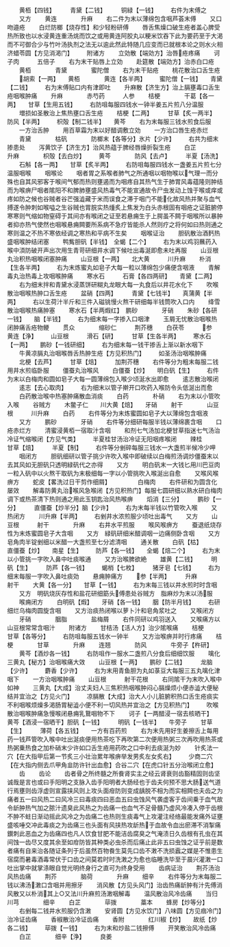 <!-- { "loadSidebar": true } -->
　　黄栢【四钱】　　　青黛【二钱】　　　铜緑【一钱】
　　右件为末傅之
　　又方
　　黄连　　　　升麻
　　右二件为末以薄绵包含咽芦荟末傅
　　又口吻邉疮
　　白烂防榔【烧存性】和少轻粉研傅
　　唇舌焦燥口破生疮者盖心脾受热所致也以水浸黄连重汤烑而饮之或用黄连阿胶丸以粳米饮吞下此为要药至于大渇而不可御合少与竹叶汤执剂之法无以逾此然此特随几应变而已就根本论之则水火相济蜡苓圆【方见消渇门】
　　附诸方
　　立効散【端効方】治唇疮疼痛
　　诃子肉　　　五倍子
　　右为末干贴唇上立効
　　赴筵散【端効方】治赤白口疮
　　黄栢　　　　青黛　　　　蜜陀僧
　　右为末干贴疮
　　桃花散治口舌生疮
　　胡索【一两】　　黄栢　　　　黄连【各半两】
　　蜜陀僧【一钱】　　青黛【二钱】
　　右为末傅贴口内有津即吐
　　升麻散【济生方】治上膈壅毒口舌生疮咽喉肿痛
　　升麻　　　　赤芍药　　　人参
　　桔梗　　　　干葛【各一两】　　甘草【生用五钱】
　　右防咀每服四钱水一钟半姜五片煎八分温服
　　増损如圣散治上焦热壅口舌生疮
　　桔梗【二两】　　　甘草【炙一两半】　　防风【半两】
　　枳殻【制二钱半】　　黄芩
　　右为末每服三钱水煎食后服
　　一方治舌肿
　　用百草霜为末以好醋调敷立効
　　一方治口唇生疮赤烂
　　青黛　　　　枯矾　　　　防榔末【各等分】氷片【少许】
　　右共为细末掺患处
　　泻黄饮子【济生方】治风热蕴于脾经唇燥折裂生疮
　　白芷　　　　升麻　　　　枳殻【去白炒】
　　黄芩　　　　防风【去卢】　　　半夏【汤洗】
　　石斛【各一两】　　甘草【炙半两】
　　右防咀每服四钱水一盏姜五片煎七分温服咽喉
　　咽喉论
　　咽者胃之系喉者肺气之所通咽以咽物喉以气理一而分殊也自其风邪客于喉间气郁而热则壅遏而为咽疼自其热气生于肺胃风毒蕴隆则肿结而为喉痹尸咽者隂阳不和脾肺壅盛风热毒气不能宣通故令尸虫发动上蚀于喉或痒或疼如防之候也谷贼者谷芒强澁藏于米而误食之滞于咽门不能化故风热并聚与血气搏遂令肿刺如喉嗌之生谷贼也胃脘实热煄炙上焦发为白头赤根固有咽疮之证脏腑停寒寒则气缩如物窒碍于其间亦有喉闭之证至若悬痈生于上腭虽不闗于咽喉所以暴肿者抑亦热气使然也咽喉悬痈闗要所系病不急疗皆能杀人然则疗之将何如曰热则通之寒则温之不热不寒依经调之寒热和平病不生矣
　　咽喉证治
　　胆矾散治酒麫热盛咽喉肿结闭塞
　　鸭觜胆矾【半钱】　全蝎【二个】
　　右为末以鸡羽蘸药入喉中湏防破开声出次用生青苛研细井水调下候吐出毒涎即愈未吐再服
　　山豆根丸治积热咽喉闭塞肿痛
　　山豆根【一两】　　北大黄　　　川升麻
　　朴消【生各半两】
　　右为末炼蜜丸如皂子大每一粒以薄绵包少痛便含咽液
　　青解毒丸治热毒上攻咽喉肿痛
　　寒水石　　　石膏【各四两研】　　青黛【二两】
　　右为细末拌和青黛水浸蒸饼研糊丸龙眼大每一丸食后以井花水化下
　　吹喉散治咽喉热肿口舌生疮
　　盆硝【四两】　　　青黛【七钱半】　　真蒲黄【半两】
　　右以生荷汁半斤和三件入磁铫慢火熬干研细每半钱筒吹入口内
　　绛雪散治咽喉热痛肿塞
　　寒水石【半两煆红】　鹏砂　　　　牙硝
　　朱砂【各研一钱】　　脑【半钱】
　　右为细末每一字掺入口咽津
　　玉屑无忧散治咽喉热闭肿痛舌疮物鲠
　　贯众　　　　缩砂仁　　　荆芥穗
　　白茯苓　　　参　　　　黄连【浄】
　　山豆根　　　滑石【研】　　　甘草【生各半两】
　　寒水石【一两】　　鹏砂【一钱研细】
　　右为细末每一钱干掺舌上渐以新水咽下
　　牛黄凉膈丸治咽喉唇舌热肿生疮【方见积热门】
　　如圣汤治咽喉肿痛
　　北梗【去芦】　　　甘草【焙】　　　加荆芥穗
　　右件等分为粗末每服二钱用井水煎临卧服
　　僵蚕丸治喉风
　　白僵蚕【炒】　　明白矾【生】
　　右件为末以白梅肉和圆如皂子大每一圆薄绵包入喉少顷涎水出即愈
　　逺志散治喉闭
　　逺志【去心取肉】
　　右为细末以管子擀开口吹药入喉防令头低涎出而愈
　　白药散治喉中热塞肿痛散血消痰
　　白药　　　　朴硝
　　右为末以小管吹入喉
　　谷贼方
　　木鳖子仁　　川大黄【焙】　　牙硝
　　射干　　　　山豆根　　　川升麻
　　白药
　　右件等分为末炼蜜圆如皂子大以薄绵包含咽液
　　又方
　　鹏砂　　　　牙硝
　　右件等分细研每服半钱以薄绵裹含咽
　　口疮赤烂方
　　清蜜浸黄栢一宿取汁含咽
　　和剂七气汤加北梗甘草指迷七气汤治冷证气缩喉闭【方见气类】
　　半夏桂甘汤治冷证无阳咽疼喉闭
　　辣桂　　　　甘草【焙】　　　半夏【制】
　　右件等分剉碎每服三钱水一大盏煎半候冷少呷
　　咽闭方
　　胆矾细研以管子挑少许吹入喉中即破续以白梅煎汤调炒僵蚕末以去其风如无胆矾只透明緑矾代之亦得
　　又方
　　明白矾末一大钱匕用川巴豆肉一粒入矾中以火熬干取矾为末极细每一字以小管挑吹入喉涎出自愈
　　又喉风喉痹方
　　蛇皮【畧洗过日干剪作细屑】　　　　　白梅肉
　　右件研和为圆含化屡效
　　解毒防黄丸治喉风急喉闭【方见积热门】每服七圆研细以熟水研白梅肉调下或热茶清下热则通之用此玉钥匙治风热喉痹
　　熖消【三分】　　　鹏砂【一分】　　　直僵蚕【炒半分】脑【少许】
　　右为末每半钱以竹管吹入喉
　　又热闭方
　　川升麻【半两】
　　右剉井水浓煎服少顷吐出毒气
　　又方
　　山豆根　　　射干　　　　升麻
　　右井水平煎服
　　喉风喉痹方
　　蚕退纸烧存性为末炼蜜圆皂子大含咽
　　又方　緑矾研细米醋调咽一边痛侧卧含咽
　　又方　皂角肉半锭剉细以米醋一大盏煎至七分滤清咽
　　通关散
　　白矾【枯】　　　直僵蚕【炒】　　南星【生】
　　防芦【各一钱】　　全蝎【焙二个】
　　右为末以小管挑一字吹入鼻中吐痰喉通
　　又方治喉脾欲絶
　　雄黄【二钱】　　　明矾【生】　　　防芦【各一钱】
　　蝎梢【七枚】　　　猪牙皂【七钱】
　　右为细末每服一字吹入鼻吐痰効
　　悬痈肿痛方
　　参【半两】　　　升麻　　　　射干
　　大黄【各一分】　　甘草【一钱】
　　右为末每三钱以井水煎时时含咽
　　又方　明矾烧灰存性和盐花研细筯头傅患处谷贼方　脂麻炒为末以汤服
　　喉痈闭方
　　白明矾【煆】　　牙硝【各一钱】　　胭【防半月钱】
　　右研细烂乌梅肉圆旋含咽
　　又方治痰热闭喉以萝卜汁和皂角浆吐之
　　又喉闭方
　　牙硝　　　　胭脂　　　　盐梅屑
　　右件同研以鸡羽送入
　　又喉痛方以山豆根常常含咽汁
　　附诸方
　　甘桔汤【活人方】治少隂喉痛
　　桔梗　　　　甘草【各等分】
　　右防咀每服五钱水一钟半
　　又方治喉痹并时行疼痛
　　桔梗　　　　甘草　　　　升麻
　　连翘　　　　防风　　　　牛旁子【杵研】
　　黄芩【酒炒各一钱】
　　右防咀作一服水二盏煎八分食后细细饮服
　　噙化三黄丸【秘方】治咽喉痛大效
　　山豆根【一两】　　鹏砂【二钱】　　　龙脑【少许】
　　麝香【少许】
　　右为末用青鱼胆为丸如菉豆大每服三五丸噙化津咽下
　　一方治咽喉肿痛
　　山豆根　　　射干花根
　　右同隂干为末吹入喉中如神
　　三黄丸【大成】治丈夫妇人三焦积热咽喉肿闷心膈燥烦小便赤澁大便秘结并宜治之【方见火门】
　　凉膈散【大成】治大人小儿脏腑积热口舌生疮痰实不利咽喉烦燥多渇肠胃秘澁小便不利一切风热并宜治之【方见积热门】
　　吹喉散治咽喉肿痛急慢喉闭悬痈乳鵞咽物不下
　　诃子【一两醋浸一宿去核晒干】　　　　　黄芩【酒浸一宿晒干】胆矾【一钱】　　　明矾【一钱半】　　牛旁子
　　甘草【生】　　　薄荷【各五钱】　　一方有百药煎
　　右为末先用好生姜擦舌上每用药一钱芦管吹入喉中吐出涎痰便用热茶吃下再吹第二次便用热粥三次再吹用热茶或热粥乗热食之加朴硝末少许如口舌生疮用药吹之口中利去痰涎为妙
　　针炙法一穴【在大指甲后第一节炙三小壮治累年喉痹举发男炙左女炙右】
　　少商二穴【在大指内侧去爪甲角韭防许针出血愈】合谷二穴【在虎口针五分治喉闭立愈】
　　齿
　　齿论
　　齿者骨之所终髓之所飬肾实主之经云肾衰则齿豁精固则齿坚诚哉是言也或曰手阳明之支脉入齿手阳明者大肠经也于齿夫何预不思大肠送气道行焉壅则齿浮虚则宣露挟风则上攻头面疳防则变成龋脱不相为而实相闗也夫齿之为痛者五一曰风热二曰风冷三曰毒痰四曰恶血五曰虫蚀风气袭虚客于齿间乗于血气故令龂肿热气加之脓汁遗臭此风热之为齿痛一也血气不足骨髓乃虚风冷凑入停于齿根不肿不蛀日渐动摇此风冷之为齿痛二也热则生痰毒气上攻灌注经络最能发痛外证壅盛咳唾交冲此毒痰之为齿痛三也头面有风挟热攻龂热于血故令血出瘀滞不消掣痛鑚刺此恶血之为齿痛四也凡人饮食甘肥不能洁齿腐臭之气淹渍日久齿根有孔虫在其间蚀一齿尽又度其余至如疳防皆其种类必虫杀而后痛止此非五曰虫蚀之证乎前是数者痛有自来治各随证条列于后虽然百物飬生莫先口齿不潄不洗损蠧之媒是不惟患生宿腐而暑毒酒毒常伏于口齿之间莫若时时洗潄之为愈也临睡洗毕至于晨兴灌潄一口吐出掌中就掌涤眼自觉光明终身行之直可为终身受用
　　齿病证治
　　荆芥汤治风热齿痛
　　荆芥　　　　脑荷　　　　升麻
　　细辛
　　右件等分为末每服二钱以沸汤潄口含咽并用擦牙
　　消风散【方见头风门】治齿热痛龂肿有汁先傅消风散又以朴消其上○又法川升麻煎汤潄咽解毒
　　温风散治风冷齿痛
　　当归　　　　川芎　　　　细辛
　　白芷　　　　荜拨　　　　藁本
　　蜂房【炒等分】
　　右剉每二钱井水煎服仍含潄
　　安肾圆【方见水饮门】八味圆【方见痼冷门】治冷证齿痛
　　香椒散治冷证齿痛
　　香附　　　　红川椒【炒】　　故纸【炒各二钱】
　　荜拨【一钱】
　　右为末和炒盐二钱擦傅
　　开笑散治风冷齿痛
　　白芷　　　　细辛【浄】　　　良姜
